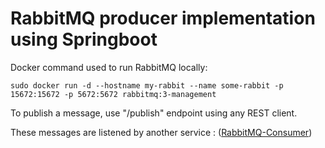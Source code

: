 # RabbitMQ producer implementation using Springboot  
 Docker command used to run RabbitMQ locally:

 ``sudo docker run -d --hostname my-rabbit --name some-rabbit -p 15672:15672 -p 5672:5672 rabbitmq:3-management``

 To publish a message, use "/publish" endpoint using any REST client.

 These messages are listened by another service :
 ([RabbitMQ-Consumer](https://github.com/aahlad2000/rabbitmq-consumer))
